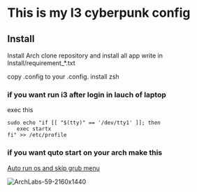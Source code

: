 # This is my I3 cyberpunk config 

## Install
Install Arch
clone repository and install all app write in Install/requirement_*.txt

copy .config to your .config.
install zsh

### if you want run i3 after login in lauch of laptop
exec this
```
sudo echo "if [[ "$(tty)" == '/dev/tty1' ]]; then
   exec startx
fi" >> /etc/profile
```

### if you want quto start on your arch make this
[Auto run os and skip grub menu](https://wiki.archlinux.org/title/GRUB/Tips_and_tricks#Hide_GRUB_unless_the_Shift_key_is_held_down)

![ArchLabs-59-2160x1440](https://github.com/AntoninMiranda/dotfiles/assets/114911103/d15025ae-ea6f-476f-a317-9d63d4b8d5b2)
